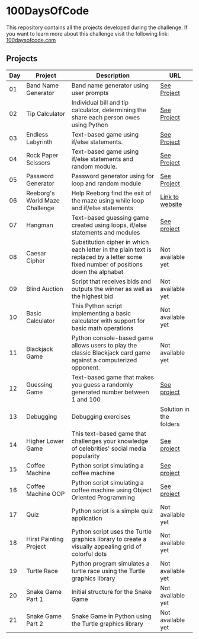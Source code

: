 # 100DaysOfCode

This repository contains all the projects developed during the challenge. If you want to learn more about this challenge visit the following link: [100daysofcode.com](https://www.100daysofcode.com/)

## Projects

| Day | Project                        | Description                                                                                                                         | URL                                                                                                                                                                |
|-----|--------------------------------|-------------------------------------------------------------------------------------------------------------------------------------| ------------------------------------------------------------------------------------------------------------------------------------------------------------------ |
| 01  | Band Name Generator            | Band name generator using user prompts                                                                                              | [See Project](https://onlinegdb.com/QsWi1SnNT9)                                                                                                                    |
| 02  | Tip Calculator                 | Individual bill and tip calculator, determining the share each person owes using Python                                             | [See Project](https://onlinegdb.com/CdldG0K2s)                                                                                                                     |
| 03  | Endless Labyrinth              | Text-based game using if/else statements.                                                                                           | [See Project](https://onlinegdb.com/btqAVZJuF)                                                                                                                     |
| 04  | Rock Paper Scissors            | Text-based game using if/else statements and random module.                                                                         | [See Project](https://onlinegdb.com/b8iX6jX98J)                                                                                                                    |
| 05  | Password Generator             | Password generator using for loop and random module                                                                                 | [See Project](https://onlinegdb.com/vYd8DXOFX)                                                                                                                     |
| 06  | Reeborg's World Maze Challenge | Help Reeborg find the exit of the maze using while loop and if/else statements                                                      | [Link to website](https://reeborg.ca/reeborg.html?lang=en&mode=python&menu=worlds%2Fmenus%2Freeborg_intro_en.json&name=Maze&url=worlds%2Ftutorial_en%2Fmaze1.json) |
| 07  | Hangman                        | Text-based guessing game created using loops, if/else statements and modules                                                        | [See project](https://onlinegdb.com/JgKLVhSMR)                                                                                                                     |
| 08  | Caesar Cipher                  | Substitution cipher in which each letter in the plain text is replaced by a letter some fixed number of positions down the alphabet | Not available yet                                                                                                                                                  |
| 09  | Blind Auction                  | Script that receives bids and outputs the winner as well as the highest bid                                                         | Not available yet                                                                                                                                                  |
| 10  | Basic Calculator               | This Python script implementing a basic calculator with support for basic math operations                                           | Not available yet                                                                                                                                                  |
| 11  | Blackjack Game                 | Python console-based game allows users to play the classic Blackjack card game against a computerized opponent.                     | Not available yet                                                                                                                                                  |
| 12  | Guessing Game                  | Text-based game that makes you guess a randomly generated number between 1 and 100                                                  | [See project](https://onlinegdb.com/CuQO8R_1I)                                                                                                                     |
| 13  | Debugging                      | Debugging exercises                                                                                                                 | Solution in the folders                                                                                                                                            |
| 14  | Higher Lower Game              | This text-based game that challenges your knowledge of celebrities' social media popularity                                         | [See project](https://onlinegdb.com/zA09Ik00K)                                                                                                                     |
| 15  | Coffee Machine                 | Python script simulating a coffee machine                                                                                           | [See project](https://onlinegdb.com/6PnMERU5m)                                                                                                                     |
| 16  | Coffee Machine OOP             | Python script simulating a coffee machine using Object Oriented Programming                                                         | [See project](https://onlinegdb.com/YKOsQOhbP)                                                                                                                     |
| 17  | Quiz                           | Python script is a simple quiz application                                                                                          | Not available yet                                                                                                                                                  |
| 18  | Hirst Painting Project         | Python script uses the Turtle graphics library to create a visually appealing grid of colorful dots                                 | Not available yet                                                                                                                                                  |
| 19  | Turtle Race                    | Python program simulates a turtle race using the Turtle graphics library                                                            | Not available yet                                                                                                                                                  |
| 20  | Snake Game Part 1              | Initial structure for the Snake Game                                                                                                | Not available yet                                                                                                                                                  |
| 21  | Snake Game Part 2              | Snake Game in Python using the Turtle graphics library                                                                              | Not available yet                                                                                                                                                  |